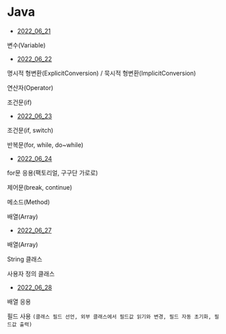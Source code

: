 # Java

- [2022_06_21](p2022_06_21)

변수(Variable)

- [2022_06_22](p2022_06_22)

명시적 형변환(ExplicitConversion) / 묵시적 형변환(ImplicitConversion)

연산자(Operator)

조건문(if)

- [2022_06_23](p2022_06_23)

조건문(if, switch)

반복문(for, while, do~while)

- [2022_06_24](p2022_06_24)

for문 응용(팩토리얼, 구구단 가로로)

제어문(break, continue)

메소드(Method)

배열(Array)

- [2022_06_27](p2022_06_27)

배열(Array)

String 클래스

사용자 정의 클래스

- [2022_06_28](p2022_06_28)

배열 응용

필드 사용
`
(클래스 필드 선언, 외부 클래스에서 필드값 읽기와 변경, 필드 자동 초기화, 필드값 출력)
`

